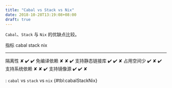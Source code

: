 ```yaml
---
title: "Cabal vs Stack vs Nix"
date: 2018-10-28T13:19:08+08:00
draft: true
---
```


`Cabal`、`Stack` 与 `Nix` 的优缺点比较。

<!--more-->

指标           cabal              stack               nix
------------   -----------------  ------------------  -----
隔离性         ✘                  :heavy_check_mark:  :heavy_check_mark:
免编译依赖     ✘                  ✘                   :heavy_check_mark:
支持静态链接库 :heavy_check_mark: :heavy_check_mark:  ✘
占用空间少     :heavy_check_mark: ✘                   :heavy_check_mark:
支持系统依赖   ✘                  ✘                   :heavy_check_mark:
支持镜像源     :heavy_check_mark: :heavy_check_mark:  ✘

: `cabal` vs `stack` vs `nix` {#tbl:cabalStackNix}

